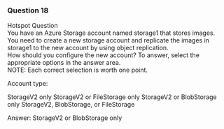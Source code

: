 ### Question 18


Hotspot Question  
You have an Azure Storage account named storage1 that stores images.  
You need to create a new storage account and replicate the images in storage1 to the new account by using object replication.  
How should you configure the new account? To answer, select the appropriate options in the answer area.  
NOTE: Each correct selection is worth one point.

Account type:

StorageV2 only
StorageV2 or FileStorage only
StorageV2 or BlobStorage only
StorageV2, BlobStorage, or FileStorage

Answer: StorageV2 or BlobStorage only


